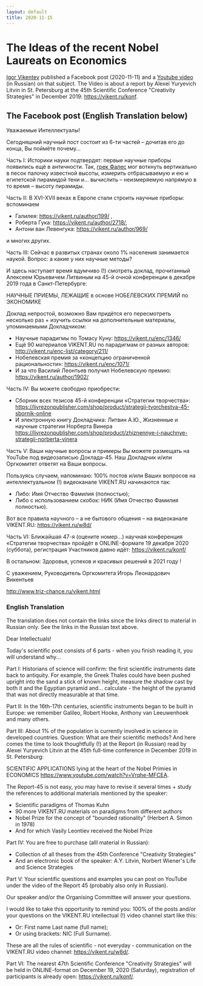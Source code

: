 ```yaml
---
layout: default
title: 2020-11-15
---
```


# The Ideas of the recent Nobel Laureats on Economics  

[Igor Vikentev](https://www.facebook.com/groups/vikent.open/) published a
Facebook post (2020-11-11) and a
[Youtube video](https://www.youtube.com/watch?v=Vrqhe-MFCEA) (in Russian) on
that subject. The Video is about a report by Alexei Yuryevich Litvin in
St. Petersburg at the 45th Scientific Conference "Creativity Strategies" in
December 2019: <https://vikent.ru/konf>.

## The Facebook post (English Translation below)

Уважаемые Интеллектуалы!

Сегодняшний научный пост состоит из 6-ти частей – дочитав его до конца, Вы
поймёте почему…

Часть I: Историки науки подтвердят: первые научные приборы появились ещё в
античности. Так, [грек Фалес](https://vikent.ru/author/239/) мог воткнуть
вертикально в песок палочку известной высоты, измерить отбрасываемую и ею и
египетской пирамидой тени и… вычислить – неизмеряемую напрямую в то время –
высоту пирамиды.

Часть II: В XVI-XVII веках в Европе стали строить научные приборы: вспоминаем
* Галилея: <https://vikent.ru/author/199/> ,
* Роберта Гука: <https://vikent.ru/author/2718/>,
* Антони ван Левенгука: <https://vikent.ru/author/969/>

и многих других.

Часть III: Сейчас в развитых странах около 1% населения занимается наукой.
Вопрос: а какие у них научные методы?

И здесь наступает время вдумчиво (!) смотреть доклад, прочитанный Алексеем
Юрьевичем Литвиным на 45-й очной конференции в декабре 2019 года в
Санкт-Петербурге:

НАУЧНЫЕ ПРИЕМЫ, ЛЕЖАЩИЕ в основе НОБЕЛЕВСКИХ ПРЕМИЙ по ЭКОНОМИКЕ

Доклад непростой, возможно Вам придётся его пересмотреть несколько раз +
изучить ссылки на дополнительные материалы, упоминаемыми Докладчиком:
* Научные парадигмы по Томасу Куну: <https://vikent.ru/enc/1346/>
* Ещё 90 материалов VIKENT.RU по парадигмам от разных авторов:
  <http://vikent.ru/enc-list/category/211/>
* Нобелевская премия за «концепцию ограниченной рациональности»:
  <https://vikent.ru/enc/1071/>
* И за что Василий Леонтьев получил Нобелевскую премию:
  <https://vikent.ru/author/1902/>

Часть IV: Вы можете свободно приобрести:
* Сборник всех тезисов 45-й конференции «Стратегии творчества»:
  <https://livrezonpublisher.com/shop/product/strategii-tvorchestva-45-sbornik-online>
* И электронную книгу Докладчика: Литвин А.Ю., Жизненные и научные стратегии
  Норберта Винера <https://livrezonpublisher.com/shop/product/zhiznennye-i-nauchnye-strategii-norberta-vinera>

Часть V: Ваши научные вопросы и примеры Вы можете размещать на YouTube под
видеозаписью Доклада-45. Наш Докладчик и/или Оргкомитет ответят на Ваши
вопросы.

Пользуясь случаем, напоминаю: 100% постов и/или Ваших вопросов на
интеллектуальном (!) видеоканале VIKENT.RU начинаются так:
* Либо: Имя Отчество Фамилия (полностью);
* Либо с использованием скобок: НИК (Имя Отчество Фамилия полностью).

Вот все правила научного – а не бытового общения – на видеоканале VIKENT.RU:
<https://vikent.ru/w8d/>

Часть VI: Ближайшая 47-я (оцените номер…) научная конференция «Стратегии
творчества» пройдёт в ONLINE-формате 19 декабря 2020 (суббота), регистрация
Участников давно идёт: <https://vikent.ru/konf/>

В остальном:
Здоровья, успехов и красивых решений в 2021 году !

С уважением,
Руководитель Оргкомитета
Игорь Леoнaрдoвич Викентьев

<http://www.triz-chance.ru/vikent.html>

### English Translation

The translation does not contain the links since the links direct to material
in Russian only. See the links in the Russian text above.

Dear Intellectuals!

Today's scientific post consists of 6 parts - when you finish reading it, you
will understand why...

Part I: Historians of science will confirm: the first scientific instruments
date back to antiquity. For example, the Greek Thales could have been pushed
upright into the sand a stick of known height, measure the shadow cast by both
it and the Egyptian pyramid and... calculate - the height of the pyramid that
was not directly measurable at that time.

Part II: In the 16th-17th centuries, scientific instruments began to be built
in Europe: we remember Galileo, Robert Hooke, Anthony van Leeuwenhoek and many
others.

Part III: About 1% of the population is currently involved in science in
developed countries.  Question: What are their scientific methods?  And here
comes the time to look thoughtfully (!) at the Report (in Russian) read by
Alexei Yuryevich Litvin at the 45th full-time conference in December 2019 in
St. Petersburg:

SCIENTIFIC APPLICATIONS lying at the heart of the Nobel Primies in ECONOMICS
<https://www.youtube.com/watch?v=Vrqhe-MFCEA>.

The Report-45 is not easy, you may have to revise it several times + study the
references to additional materials mentioned by the speaker:
* Scientific paradigms of Thomas Kuhn
* 90 more VIKENT.RU materials on paradigms from different authors
* Nobel Prize for the concept of "bounded rationality" (Herbert A. Simon in
  1978)
* And for which Vasily Leontiev received the Nobel Prize

Part IV: You are free to purchase (alll material in Russian):
* Collection of all theses from the 45th Conference "Creativity Strategies"
* And an electronic book of the speaker: A.Y. Litvin, Norbert Wiener's Life
  and Science Strategies
  
Part V: Your scientific questions and examples you can post on YouTube under
the video of the Report 45 (probably also only in Russian).

Our speaker and/or the Organising Committee will answer your questions.

I would like to take this opportunity to remind you: 100% of the posts and/or
your questions on the VIKENT.RU intellectual (!) video channel start like
this:
- Or: First name Last name (full name);
- Or using brackets: NIC (Full Surname).

These are all the rules of scientific - not everyday - communication on the
VIKENT.RU video channel: <https://vikent.ru/w8d/>.

Part VI: The nearest 47th Scientific Conference "Creativity Strategies" will
be held in ONLINE-format on December 19, 2020 (Saturday), registration of
participants is already open: <https://vikent.ru/konf/>.
